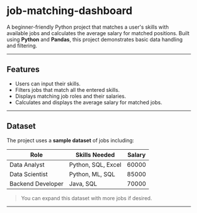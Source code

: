 # job-matching-dashboard


A beginner-friendly Python project that matches a user's skills with available jobs and calculates the average salary for matched positions. Built using **Python** and **Pandas**, this project demonstrates basic data handling and filtering.

---

## Features

- Users can input their skills.
- Filters jobs that match all the entered skills.
- Displays matching job roles and their salaries.
- Calculates and displays the average salary for matched jobs.

---

## Dataset

The project uses a **sample dataset** of jobs including:

| Role               | Skills Needed           | Salary   |
|-------------------|------------------------|---------|
| Data Analyst       | Python, SQL, Excel     | 60000   |
| Data Scientist     | Python, ML, SQL        | 85000   |
| Backend Developer  | Java, SQL              | 70000   |

> You can expand this dataset with more jobs if desired.

---


